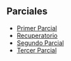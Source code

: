 
<html>
<body>
<h2>Parciales</h2>
<ul>
    <li><a href="Primer Parcial">Primer Parcial</a></li>
    <li><a href="Recuperatorio">Recuperatorio</a></li>
    <li><a href="Segundo Parcial">Segundo Parcial</a></li>
    <li><a href="Tercer Parcial">Tercer Parcial</a></li>
</ul>
</body>
</html>

